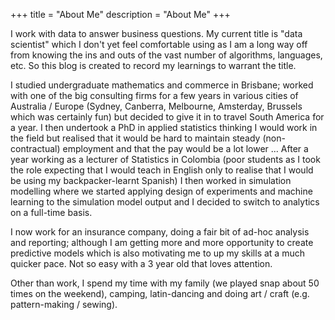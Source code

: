 +++
title = "About Me"
description = "About Me"
+++



I work with data to answer business questions.  My current title is "data scientist" which I don't yet feel comfortable using as I am a long way off from knowing the ins and outs of the vast number of algorithms, languages, etc.  So this blog is created to record my learnings to warrant the title.

I studied undergraduate mathematics and commerce in Brisbane; worked with one of the big consulting firms for a few years in various cities of Australia / Europe (Sydney, Canberra, Melbourne, Amsterday, Brussels which was certainly fun) but decided to give it in to travel South America for a year.  I then undertook a PhD in applied statistics thinking I would work in the field but realised that it would be hard to maintain steady (non-contractual) employment and that the pay would be a lot lower ... After a year working as a lecturer of Statistics in Colombia (poor students as I took the role expecting that I would teach in English only to realise that I would be using my backpacker-learnt Spanish) I then worked in simulation modelling where we started applying design of experiments and machine learning to the simulation model output and I decided to switch to analytics on a full-time basis.  

I now work for an insurance company, doing a fair bit of ad-hoc analysis and reporting; although I am getting more and more opportunity to create predictive models which is also motivating me to up my skills at a much quicker pace.  Not so easy with a 3 year old that loves attention.

Other than work, I spend my time with my family (we played snap about 50 times on the weekend), camping, latin-dancing and doing art / craft (e.g. pattern-making / sewing). 
